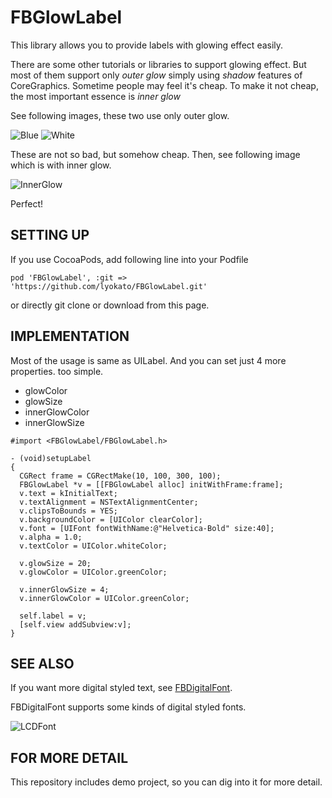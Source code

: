 # FBGlowLabel

This library allows you to provide labels with glowing effect easily. 

There are some other tutorials or libraries to support glowing effect. But most of them support only *outer glow* simply using *shadow* features of CoreGraphics. Sometime people may feel it's cheap. To make it not cheap, the most important essence is *inner glow*

See following images, these two use only outer glow.

![Blue](http://static.squarespace.com/static/51c2c539e4b032aad7050f2e/t/52821cc3e4b03c032e6c10e8/1384258756906/blue.png?format=750w "Blue")
![White](http://static.squarespace.com/static/51c2c539e4b032aad7050f2e/t/52821cd1e4b05645e63790aa/1384258771249/white.png?format=750w "White")

These are not so bad, but somehow cheap. Then, see following image which is with inner glow. 

![InnerGlow](http://static.squarespace.com/static/51c2c539e4b032aad7050f2e/t/52821ce0e4b03c032e6c1113/1384258840734/glow.png?format=750w "InnerGlowExample")

Perfect!

## SETTING UP

If you use CocoaPods, add following line into your Podfile

```
pod 'FBGlowLabel', :git => 'https://github.com/lyokato/FBGlowLabel.git'
```

or directly git clone or download from this page. 

## IMPLEMENTATION

Most of the usage is same as UILabel. And you can set just 4 more properties. too simple.

- glowColor
- glowSize
- innerGlowColor
- innerGlowSize

```
#import <FBGlowLabel/FBGlowLabel.h>

- (void)setupLabel
{
  CGRect frame = CGRectMake(10, 100, 300, 100);
  FBGlowLabel *v = [[FBGlowLabel alloc] initWithFrame:frame];
  v.text = kInitialText;
  v.textAlignment = NSTextAlignmentCenter;
  v.clipsToBounds = YES;
  v.backgroundColor = [UIColor clearColor];
  v.font = [UIFont fontWithName:@"Helvetica-Bold" size:40];
  v.alpha = 1.0;
  v.textColor = UIColor.whiteColor;

  v.glowSize = 20;
  v.glowColor = UIColor.greenColor;

  v.innerGlowSize = 4;
  v.innerGlowColor = UIColor.greenColor;

  self.label = v;
  [self.view addSubview:v];
}
```

## SEE ALSO

If you want more digital styled text, see 
[FBDigitalFont](http://github.com/lyokato/fbdigitalfont).

FBDigitalFont supports some kinds of digital styled fonts.

![LCDFont](http://static.squarespace.com/static/51c2c539e4b032aad7050f2e/t/5294a0aae4b0f601b40f61a0/1385472171287/FBFontLCD.png?format=1500w "LCDFont")


## FOR MORE DETAIL

This repository includes demo project, so you can dig into it for more detail. 

